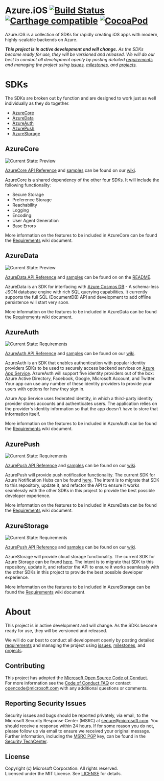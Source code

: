 

# Azure.iOS [![Build Status](https://travis-ci.org/Azure/Azure.iOS.svg?branch=master)](https://travis-ci.org/Azure/Azure.iOS) [![Carthage compatible](https://img.shields.io/badge/Carthage-compatible-4BC51D.svg?style=flat)](https://github.com/Carthage/Carthage) [![CocoaPod](https://img.shields.io/cocoapods/v/AzureData.svg)](https://cocoapods.org/pods/AzureData)

Azure.iOS is a collection of SDKs for rapidly creating iOS apps with modern, highly-scalable backends on Azure.

_**This project is in active development and will change.** As the SDKs become ready for use, they will be versioned and released. We will do our best to conduct all development openly by posting detailed [requirements](https://github.com/Azure/Azure.iOS/wiki/Requirements) and managing the project using [issues](https://github.com/Azure/Azure.iOS/issues), [milestones](https://github.com/Azure/Azure.iOS/milestones), and [projects](https://github.com/Azure/Azure.iOS/projects)._

# SDKs
The SDKs are broken out by function and are designed to work just as well individually as they do together.
- [AzureCore](AzureCore)
- [AzureData](AzureData)
- [AzureAuth](AzureAuth)
- [AzurePush](AzurePush)
- [AzureStorage](AzureStorage)

## AzureCore
![Current State: Preview](https://img.shields.io/badge/Current_State-Preview-green.svg)

[AzureCore API Reference](https://github.com/Azure/Azure.iOS/wiki/AzureCore) and [samples](https://github.com/Azure/Azure.iOS/wiki/AzureCore) can be found on our [wiki](https://github.com/Azure/Azure.iOS/wiki).

AzureCore is a shared dependency of the other four SDKs. It will include the following functionality:
- Secure Storage
- Preference Storage
- Reachability
- Logging
- Encoding
- User Agent Generation
- Base Errors

More information on the features to be included in AzureCore can be found the [Requirements](https://github.com/Azure/Azure.iOS/wiki/Requirements-AzureCore) wiki document.


## AzureData
![Current State: Preview](https://img.shields.io/badge/Current_State-Preview-green.svg)

[AzureData API Reference](AzureData#usage) and [samples](Example/AzureData%20iOS%20Example) can be found on on the [README](AzureData).

AzureData is an SDK for interfacing with [Azure Cosmos DB](https://docs.microsoft.com/en-us/azure/cosmos-db/sql-api-introduction) - A schema-less JSON database engine with rich SQL querying capabilities. It currently supports the full SQL (DocumentDB) API and development to add offline persistence will start very soon.


More information on the features to be included in AzureData can be found the [Requirements](https://github.com/Azure/Azure.iOS/wiki/Requirements-AzureData) wiki document.


## AzureAuth
![Current State: Requirements](https://img.shields.io/badge/Current_State-Requirements-red.svg)

[AzureAuth API Reference](https://github.com/Azure/Azure.iOS/wiki/AzureAuth) and [samples](https://github.com/Azure/Azure.iOS/wiki/AzureAuth) can be found on our [wiki](https://github.com/Azure/Azure.iOS/wiki).

AzureAuth is an SDK that enables authentication with popular identity providers SDKs to be used to securely access backend services on [Azure App Service](https://docs.microsoft.com/en-us/azure/app-service/app-service-authentication-overview). AzureAuth will support five identity providers out of the box: Azure Active Directory, Facebook, Google, Microsoft Account, and Twitter. Your app can use any number of these identity providers to provide your users with options for how they sign in.

Azure App Service uses federated identity, in which a third-party identity provider stores accounts and authenticates users. The application relies on the provider's identity information so that the app doesn't have to store that information itself. 

More information on the features to be included in AzureAuth can be found the [Requirements](https://github.com/Azure/Azure.iOS/wiki/Requirements-AzureAuth) wiki document.


## AzurePush
![Current State: Requirements](https://img.shields.io/badge/Current_State-Requirements-red.svg)

[AzurePush API Reference](https://github.com/Azure/Azure.iOS/wiki/AzurePush) and [samples](https://github.com/Azure/Azure.iOS/wiki/AzurePush) can be found on our [wiki](https://github.com/Azure/Azure.iOS/wiki).

AzurePush will provide push notification functionality.  The current SDK for Azure Notification Hubs can be found [here](https://github.com/Azure/azure-notificationhubs/tree/master/iOS/WindowsAzureMessaging). The intent is to migrate that SDK to this repository, update it, and refactor the API to ensure it works seamlessly with the other SDKs in this project to provide the best possible developer experience.


More information on the features to be included in AzureData can be found the [Requirements](https://github.com/Azure/Azure.iOS/wiki/Requirements-AzurePush) wiki document.


## AzureStorage
![Current State: Requirements](https://img.shields.io/badge/Current_State-Requirements-red.svg)

[AzurePush API Reference](https://github.com/Azure/Azure.iOS/wiki/AzurePush) and [samples](https://github.com/Azure/Azure.iOS/wiki/AzurePush) can be found on our [wiki](https://github.com/Azure/Azure.iOS/wiki).

AzureStorage will provide cloud storage functionality.  The current SDK for Azure Storage can be found [here](https://github.com/Azure/azure-storage-ios). The intent is to migrate that SDK to this repository, update it, and refactor the API to ensure it works seamlessly with the other SDKs in this project to provide the best possible developer experience.

More information on the features to be included in AzureStorage can be found the [Requirements](https://github.com/Azure/Azure.iOS/wiki/Requirements-AzureStorage) wiki document.


# About
This project is in active development and will change. As the SDKs become ready for use, they will be versioned and released.

We will do our best to conduct all development openly by posting detailed [requirements](https://github.com/Azure/Azure.iOS/wiki/Requirements) and managing the project using [issues](https://github.com/Azure/Azure.iOS/issues), [milestones](https://github.com/Azure/Azure.iOS/milestones), and [projects](https://github.com/Azure/Azure.iOS/projects).

## Contributing
This project has adopted the [Microsoft Open Source Code of Conduct](https://opensource.microsoft.com/codeofconduct/).  
For more information see the [Code of Conduct FAQ](https://opensource.microsoft.com/codeofconduct/faq/) or contact [opencode@microsoft.com](mailto:opencode@microsoft.com) with any additional questions or comments.

## Reporting Security Issues
Security issues and bugs should be reported privately, via email, to the Microsoft Security Response Center (MSRC) at [secure@microsoft.com](mailto:secure@microsoft.com). You should receive a response within 24 hours. If for some reason you do not, please follow up via email to ensure we received your original message. Further information, including the [MSRC PGP](https://technet.microsoft.com/en-us/security/dn606155) key, can be found in the [Security TechCenter](https://technet.microsoft.com/en-us/security/default).

## License
Copyright (c) Microsoft Corporation. All rights reserved.  
Licensed under the MIT License.  See [LICENSE](License) for details.


